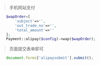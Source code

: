 > 手机网站支付

```php
    $wapOrder=[
        'subject'=>'',
        'out_trade_no'=>'',
        'total_amount'=>''
    ];
    Payment::alipay($config)->wap($wapOrder);
```

> 页面提交表单即可

```javascript
    document.forms['alipaysubmit'].submit();
```